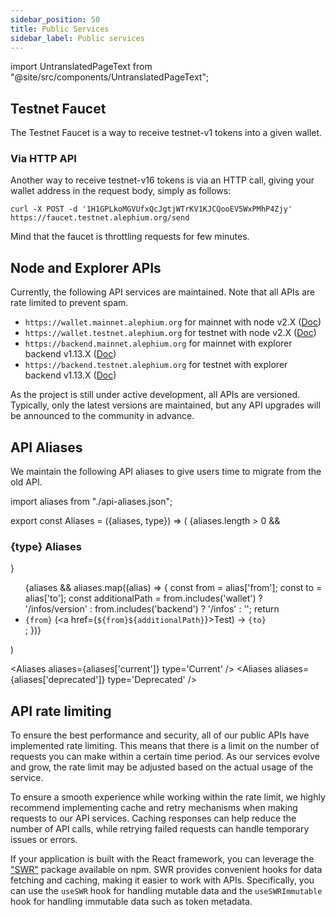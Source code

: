 ```yaml
---
sidebar_position: 50
title: Public Services
sidebar_label: Public services
---
```


import UntranslatedPageText from "@site/src/components/UntranslatedPageText";

<UntranslatedPageText />

## Testnet Faucet

The Testnet Faucet is a way to receive testnet-v1 tokens into a given wallet.

### Via HTTP API

Another way to receive testnet-v16 tokens is via an HTTP call, giving your wallet address in the request body, simply as follows:

```
curl -X POST -d '1H1GPLkoMGVUfxQcJgtjWTrKV1KJCQooEV5WxPMhP4Zjy' https://faucet.testnet.alephium.org/send
```

Mind that the faucet is throttling requests for few minutes.

## Node and Explorer APIs

Currently, the following API services are maintained. Note that all APIs are rate limited to prevent spam.
* `https://wallet.mainnet.alephium.org` for mainnet with node v2.X ([Doc](https://wallet.mainnet.alephium.org/docs))
* `https://wallet.testnet.alephium.org` for testnet with node v2.X ([Doc](https://wallet.testnet.alephium.org/docs))
* `https://backend.mainnet.alephium.org` for mainnet with explorer backend v1.13.X ([Doc](https://backend.mainnet.alephium.org/docs))
* `https://backend.testnet.alephium.org` for testnet with explorer backend v1.13.X ([Doc](https://backend.testnet.alephium.org/docs))

As the project is still under active development, all APIs are versioned. Typically, only the latest versions are maintained, but any API upgrades will be announced to the community in advance.

## API Aliases

We maintain the following API aliases to give users time to migrate from the old API.

import aliases from "./api-aliases.json";

export const Aliases = ({aliases, type}) => (
    <Box>
        {aliases.length > 0 && <h3>{type} Aliases</h3>}
        <ul>{aliases && aliases.map((alias) => {
            const from = alias['from'];
            const to = alias['to'];
            const additionalPath = from.includes('wallet') ? '/infos/version' : from.includes('backend') ? '/infos' : '';
            return <li key={from}><code>{from}</code> (<a href={`${from}${additionalPath}`}>Test</a>) -> <code>{to}</code></li>;
        })}</ul>
    </Box>
)

<Aliases aliases={aliases['current']} type='Current' />
<Aliases aliases={aliases['deprecated']} type='Deprecated' />

## API rate limiting

To ensure the best performance and security, all of our public APIs have implemented rate limiting. This means that there is a limit on the number of requests you can make within a certain time period. As our services evolve and grow, the rate limit may be adjusted based on the actual usage of the service.

To ensure a smooth experience while working within the rate limit, we highly recommend implementing cache and retry mechanisms when making requests to our API services. Caching responses can help reduce the number of API calls, while retrying failed requests can handle temporary issues or errors.

If your application is built with the React framework, you can leverage the ["SWR"](https://www.npmjs.com/package/swr) package available on npm. SWR provides convenient hooks for data fetching and caching, making it easier to work with APIs. Specifically, you can use the `useSWR` hook for handling mutable data and the `useSWRImmutable` hook for handling immutable data such as token metadata.
